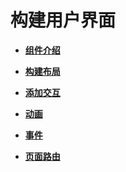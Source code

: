 # 构建用户界面<a name="ZH-CN_TOPIC_0000001063580501"></a>

-   **[组件介绍](ui-js-building-ui-component.md)**  

-   **[构建布局](ui-js-building-ui-layout.md)**  

-   **[添加交互](ui-js-building-ui-interactions.md)**  

-   **[动画](ui-js-building-ui-animation.md)**  

-   **[事件](ui-js-building-ui-event.md)**  

-   **[页面路由](ui-js-building-ui-routes.md)**  


